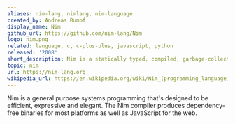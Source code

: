 ```yaml
---
aliases: nim-lang, nimlang, nim-language
created_by: Andreas Rumpf
display_name: Nim
github_url: https://github.com/nim-lang/Nim
logo: nim.png
related: language, c, c-plus-plus, javascript, python
released: '2008'
short_description: Nim is a statically typed, compiled, garbage-collected systems programming language.
topic: nim
url: https://nim-lang.org
wikipedia_url: https://en.wikipedia.org/wiki/Nim_(programming_language)
---
```

Nim is a general purpose systems programming that's designed to be efficient, expressive and elegant. The Nim compiler produces dependency-free binaries for most platforms as well as JavaScript for the web.